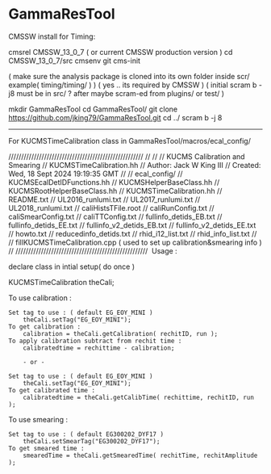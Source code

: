 # GammaResTool

CMSSW install for Timing:

cmsrel CMSSW_13_0_7 ( or current CMSSW production version )
cd CMSSW_13_0_7/src
cmsenv
git cms-init

( make sure the analysis package is cloned into its own folder inside scr/  example( timing/timing/  ) )
( yes ..  its required by CMSSW )
( initial scram b -j8 must be in src/ ?  after maybe scram-ed  from plugins/ or test/ )


mkdir GammaResTool
cd GammaResTool/
git clone https://github.com/jking79/GammaResTool.git
cd ../
scram b -j 8

------------------------------------------------------------------------------------------------------------------------------

For KUCMSTimeCalibration class in GammaResTool/macros/ecal_config/

/////////////////////////////////////////////////////
//
//
// KUCMS Calibration and Smearing
// KUCMSTimeCalibration.hh
// Author:  Jack W King III
// Created:  Wed, 18 Sept 2024 19:19:35 GMT
//
//  ecal_config/
//  KUCMSEcalDetIDFunctions.hh
//  KUCMSHelperBaseClass.hh
//  KUCMSRootHelperBaseClass.hh
//  KUCMSTimeCalibration.hh
//  README.txt
//  UL2016_runlumi.txt
//  UL2017_runlumi.txt
//  UL2018_runlumi.txt
//  caliHistsTFile.root
//  caliRunConfig.txt
//  caliSmearConfig.txt
//  caliTTConfig.txt
//  fullinfo_detids_EB.txt
//  fullinfo_detids_EE.txt
//  fullinfo_v2_detids_EB.txt
//  fullinfo_v2_detids_EE.txt
//  howto.txt
//  reducedinfo_detids.txt
//  rhid_i12_list.txt
//  rhid_info_list.txt
//
//  fillKUCMSTimeCalibration.cpp ( used to set up calibration&smearing info )
//
//////////////////////////////////////////////////// 
Usage :

declare class in intial setup( do once )

KUCMSTimeCalibration theCali;

To use calibration :

    Set tag to use : ( default EG_EOY_MINI )
        theCali.setTag("EG_EOY_MINI");
    To get calibration :
        calibration = theCali.getCalibration( rechitID, run );
    To apply calibration subtract from rechit time :
        calibratedtime = rechittime - calibration;

        - or -

    Set tag to use : ( default EG_EOY_MINI )
        theCali.setTag("EG_EOY_MINI");
    To get calibrated time :
        calibratedtime = theCali.getCalibTime( rechittime, rechitID, run );


To use smearing :

    Set tag to use : ( default EG300202_DYF17 )
        theCali.setSmearTag("EG300202_DYF17");
    To get smeared time :
        smearedTime = theCali.getSmearedTime( rechitTime, rechitAmplitude );

